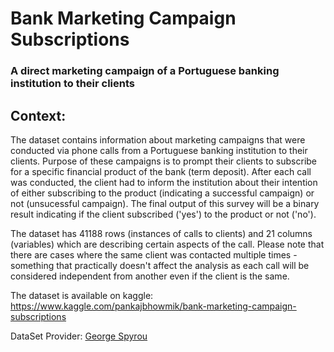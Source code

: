 # Bank Marketing Campaign Subscriptions
### A direct marketing campaign of a Portuguese banking institution to their clients

Context:
----

The dataset contains information about marketing campaigns that were conducted via phone calls from a Portuguese banking institution to their clients. Purpose of these campaigns is to prompt their clients to subscribe for a specific financial product of the bank (term deposit). After each call was conducted, the client had to inform the institution about their intention of either subscribing to the product (indicating a successful campaign) or not (unsucessful campaign).
The final output of this survey will be a binary result indicating if the client subscribed ('yes') to the product or not ('no').

The dataset has 41188 rows (instances of calls to clients) and 21 columns (variables) which are describing certain aspects of the call. Please note that there are cases where the same client was contacted multiple times - something that practically doesn't affect the analysis as each call will be considered independent from another even if the client is the same.

The dataset is available on kaggle: https://www.kaggle.com/pankajbhowmik/bank-marketing-campaign-subscriptions 

DataSet Provider:
[George Spyrou](https://github.com/gpsyrou/)
